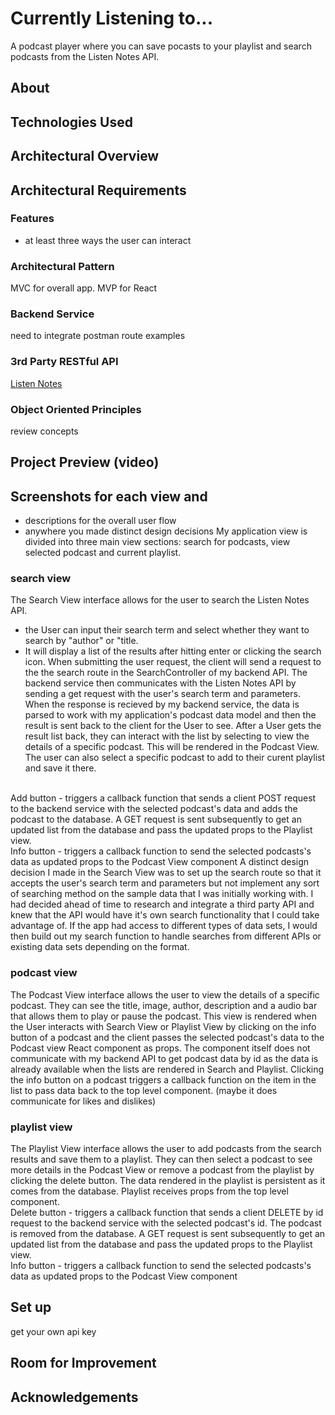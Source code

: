 # Currently Listening to...
A podcast player where you can save pocasts to your playlist and search podcasts from the Listen Notes API.

## About

## Technologies Used


## Architectural Overview

## Architectural Requirements
### Features
- at least three ways the user can interact
### Architectural Pattern
MVC for overall app.
MVP for React

### Backend Service
need to integrate postman route examples

### 3rd Party RESTful API
[Listen Notes](https://www.listennotes.com/api/docs/)

### Object Oriented Principles
review concepts

## Project Preview (video)

## Screenshots for each view and
- descriptions for the overall user flow
- anywhere you made distinct design decisions
My application view is divided into three main view sections: search for podcasts, view selected podcast and current playlist.

### search view
The Search View interface allows for the user to search the Listen Notes API.
- the User can input their search term and select whether they want to search by "author" or "title.
- It will display a list of the results after hitting enter or clicking the search icon.
When submitting the user request, the client will send a request to the the search route in the SearchController of my backend API. The backend service then communicates with the Listen Notes API by sending a get request with the user's search term and parameters. When the response is recieved by my backend service, the data is parsed to work with my application's podcast data model and then the result is sent back to the client for the User to see.
After a User gets the result list back, they can interact with the list by selecting to view the details of a specific podcast. This will be rendered in the Podcast View. The user can also select a specific podcast to add to their curent
playlist and save it there.
<br />
Add button - triggers a callback function that sends a client POST request to the backend service with the selected podcast's data and adds the podcast to the database. A GET request is sent subsequently to get an updated list from the database and pass the updated props to the Playlist view.
<br />
Info button - triggers a callback function to send the selected podcasts's data as updated props to the Podcast View component
A distinct design decision I made in the Search View was to set up the search route so that it accepts the user's search term and parameters but not implement any sort of searching method on the sample data that I was initially working with. I had decided ahead of time to research and integrate a third party API and knew that the API would have it's own search functionality that I could take advantage of. If the app had access to different types of data sets, I would then build out my search function to handle searches from different APIs or existing data sets depending on the format.

### podcast view
The Podcast View interface allows the user to view the details of a specific podcast. They can see the title, image, author, description and a audio bar that allows them to play or pause the podcast. This view is rendered when the User interacts with Search View or Playlist View by clicking on the info button of a podcast and the client passes the selected podcast's data to the Podcast view React component as props. The component itself does not communicate with my backend API to get podcast data by id as the data is already available when the lists are rendered in Search and Playlist. Clicking the info button on a podcast triggers a callback function on the item in the list to pass data back to the top level component.
(maybe it does communicate for likes and dislikes)

### playlist view
The Playlist View interface allows the user to add podcasts from the search results and save them to a playlist. They can then select a podcast to see more details in the Podcast View or remove a podcast from the playlist by clicking the delete button. The data rendered in the playlist is persistent as it comes from the database. Playlist receives props from the top level component.
<br />
Delete button - triggers a callback function that sends a client DELETE by id request to the backend service with the selected podcast's id. The podcast is removed from the database. A GET request is sent subsequently to get an updated list from the database and pass the updated props to the Playlist view.
<br />
Info button - triggers a callback function to send the selected podcasts's data as updated props to the Podcast View component


## Set up

get your own api key

## Room for Improvement

## Acknowledgements
